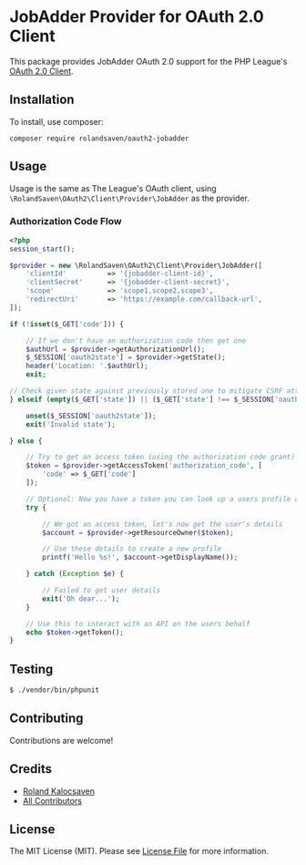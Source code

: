 # JobAdder Provider for OAuth 2.0 Client

This package provides JobAdder OAuth 2.0 support for the PHP League's [OAuth 2.0 Client](https://github.com/thephpleague/oauth2-client).

## Installation

To install, use composer:

```
composer require rolandsaven/oauth2-jobadder
```

## Usage

Usage is the same as The League's OAuth client, using `\RolandSaven\OAuth2\Client\Provider\JobAdder` as the provider.

### Authorization Code Flow

```php
<?php
session_start();

$provider = new \RolandSaven\OAuth2\Client\Provider\JobAdder([
    'clientId'          => '{jobadder-client-id}',
    'clientSecret'      => '{jobadder-client-secret}',
    'scope'             => 'scope1,scope2,scope3',
    'redirectUri'       => 'https://example.com/callback-url',
]);

if (!isset($_GET['code'])) {

    // If we don't have an authorization code then get one
    $authUrl = $provider->getAuthorizationUrl();
    $_SESSION['oauth2state'] = $provider->getState();
    header('Location: '.$authUrl);
    exit;

// Check given state against previously stored one to mitigate CSRF attack
} elseif (empty($_GET['state']) || ($_GET['state'] !== $_SESSION['oauth2state'])) {

    unset($_SESSION['oauth2state']);
    exit('Invalid state');

} else {

    // Try to get an access token (using the authorization code grant)
    $token = $provider->getAccessToken('authorization_code', [
        'code' => $_GET['code']
    ]);

    // Optional: Now you have a token you can look up a users profile data
    try {

        // We got an access token, let's now get the user's details
        $account = $provider->getResourceOwner($token);

        // Use these details to create a new profile
        printf('Hello %s!', $account->getDisplayName());

    } catch (Exception $e) {

        // Failed to get user details
        exit('Oh dear...');
    }

    // Use this to interact with an API on the users behalf
    echo $token->getToken();
}

```

## Testing

``` bash
$ ./vendor/bin/phpunit
```

## Contributing

Contributions are welcome!


## Credits

- [Roland Kalocsaven](https://github.com/rolandsaven)
- [All Contributors](https://github.com/rolandsaven/oauth2-jobadder/contributors)


## License

The MIT License (MIT). Please see [License File](https://github.com/rolandsaven/oauth2-jobadder/blob/master/LICENSE) for more information.